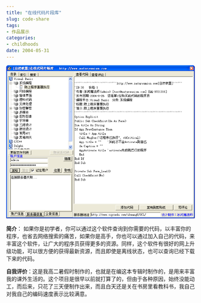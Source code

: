 ```yaml
---
title: "在线代码片段库"
slug: code-share
tags:
- 作品展示
categories:
- childhoods
date: 2004-05-31
---
```


![](1.png)

**简介**： 如果你是初学者，你可以通过这个软件查询到你需要的代码，以丰富你的程序，也省去网络搜索的痛苦，如果你是高手，你也可以通过加入自己的代码，来丰富这个软件，让广大的程序员获得更多的资源。同样，这个软件有很好的网上升级功能，可以很方便的获得最新资源，而且即使是离线状态，也可以查询已经下载下来的代码。

**自我评价**：这是我高二暑假时制作的，也就是在编这本专辑时制作的，是用来丰富我的课外生活的。这个项目是很早以前就打算了的，但由于各种原因，始终没能动工，而后来，只花了三天便制作出来，而且白天还是关在书房里看教科书，我自己对我自己的编码速度表示比较满意。
